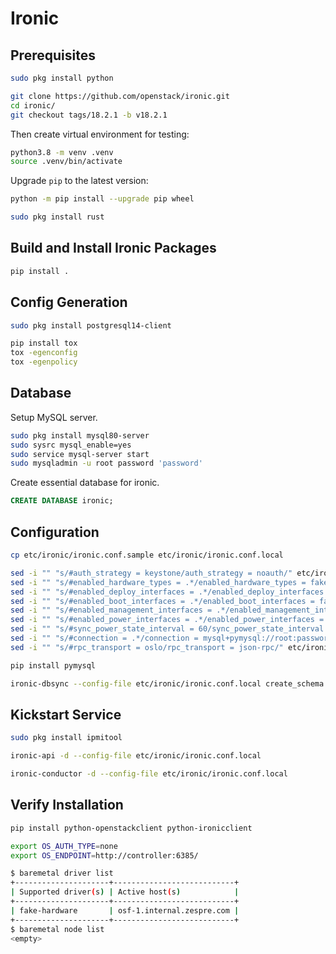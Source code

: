 Ironic
======


Prerequisites
-------------

```bash
sudo pkg install python
```

```bash
git clone https://github.com/openstack/ironic.git
cd ironic/
git checkout tags/18.2.1 -b v18.2.1
```

Then create virtual environment for testing:

```bash
python3.8 -m venv .venv
source .venv/bin/activate
```

Upgrade `pip` to the latest version:

```bash
python -m pip install --upgrade pip wheel
```

```bash
sudo pkg install rust
```

Build and Install Ironic Packages
---------------------------------

```bash
pip install .
```

Config Generation
-----------------

```bash
sudo pkg install postgresql14-client
```

```bash
pip install tox
tox -egenconfig
tox -egenpolicy
```

Database
--------

Setup MySQL server.

```bash
sudo pkg install mysql80-server
sudo sysrc mysql_enable=yes
sudo service mysql-server start
sudo mysqladmin -u root password 'password'
```

Create essential database for ironic.

```sql
CREATE DATABASE ironic;
```

Configuration
-------------

```bash
cp etc/ironic/ironic.conf.sample etc/ironic/ironic.conf.local

sed -i "" "s/#auth_strategy = keystone/auth_strategy = noauth/" etc/ironic/ironic.conf.local
sed -i "" "s/#enabled_hardware_types = .*/enabled_hardware_types = fake-hardware/" etc/ironic/ironic.conf.local
sed -i "" "s/#enabled_deploy_interfaces = .*/enabled_deploy_interfaces = fake/" etc/ironic/ironic.conf.local
sed -i "" "s/#enabled_boot_interfaces = .*/enabled_boot_interfaces = fake/" etc/ironic/ironic.conf.local
sed -i "" "s/#enabled_management_interfaces = .*/enabled_management_interfaces = fake,ipmitool/" etc/ironic/ironic.conf.local
sed -i "" "s/#enabled_power_interfaces = .*/enabled_power_interfaces = fake,ipmitool/" etc/ironic/ironic.conf.local
sed -i "" "s/#sync_power_state_interval = 60/sync_power_state_interval = 604800/" etc/ironic/ironic.conf.local
sed -i "" "s/#connection = .*/connection = mysql+pymysql://root:password@localhost/ironic" etc/ironic/ironic.conf.local
sed -i "" "s/#rpc_transport = oslo/rpc_transport = json-rpc/" etc/ironic/ironic.conf.local
```

```bash
pip install pymysql
```

```bash
ironic-dbsync --config-file etc/ironic/ironic.conf.local create_schema
```

Kickstart Service
-----------------

```bash
sudo pkg install ipmitool
```

```bash
ironic-api -d --config-file etc/ironic/ironic.conf.local
```

```bash
ironic-conductor -d --config-file etc/ironic/ironic.conf.local
```

Verify Installation
-------------------

```bash
pip install python-openstackclient python-ironicclient
```

```bash
export OS_AUTH_TYPE=none
export OS_ENDPOINT=http://controller:6385/
```

```bash
$ baremetal driver list          
+---------------------+---------------------------+          
| Supported driver(s) | Active host(s)            |          
+---------------------+---------------------------+          
| fake-hardware       | osf-1.internal.zespre.com |          
+---------------------+---------------------------+          
$ baremetal node list
<empty>
```
